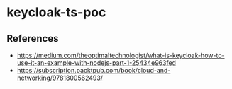 # keycloak-ts-poc


## References

* https://medium.com/theoptimaltechnologist/what-is-keycloak-how-to-use-it-an-example-with-nodejs-part-1-25434e963fed
* https://subscription.packtpub.com/book/cloud-and-networking/9781800562493/
